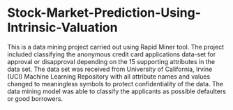 # Stock-Market-Prediction-Using-Intrinsic-Valuation
This is a data mining project carried out using Rapid Miner tool. The project included classifying the anonymous credit card applications data-set for approval or disapproval depending on the 15 supporting attributes in the data set. The data set was received from University of California, Irvine (UCI) Machine Learning Repository with all attribute names and values changed to meaningless symbols to protect confidentiality of the data. The data mining model was able to classify the applicants as possible defaulters or good borrowers.
